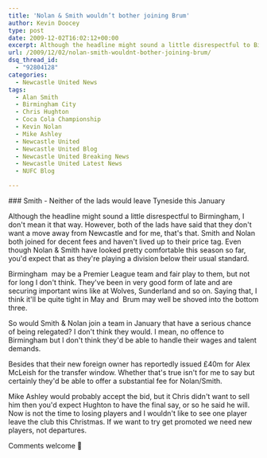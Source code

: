 ```yaml
---
title: 'Nolan & Smith wouldn’t bother joining Brum'
author: Kevin Doocey
type: post
date: 2009-12-02T16:02:12+00:00
excerpt: Although the headline might sound a little disrespectful to Birmingham..
url: /2009/12/02/nolan-smith-wouldnt-bother-joining-brum/
dsq_thread_id:
  - "92804128"
categories:
  - Newcastle United News
tags:
  - Alan Smith
  - Birmingham City
  - Chris Hughton
  - Coca Cola Championship
  - Kevin Nolan
  - Mike Ashley
  - Newcastle United
  - Newcastle United Blog
  - Newcastle United Breaking News
  - Newcastle United Latest News
  - NUFC Blog

---
```

### Smith - Neither of the lads would leave Tyneside this January

Although the headline might sound a little disrespectful to Birmingham, I don't mean it that way. However, both of the lads have said that they don't want a move away from Newcastle and for me, that's that. Smith and Nolan both joined for decent fees and haven't lived up to their price tag. Even though Nolan & Smith have looked pretty comfortable this season so far, you'd  expect that as they're playing a division below their usual standard.

Birmingham  may be a Premier League team and fair play to them, but not for long I don't think. They've been in very good form of late and are securing important wins like at Wolves, Sunderland and so on. Saying that, I think it'll be quite tight in May and  Brum may well be shoved into the bottom three.

So would Smith & Nolan join a team in January that have a serious chance of being relegated? I don't think they would. I mean, no offence to Birmingham but I don't think they'd be able to handle their wages and talent demands.

Besides that their new foreign owner has reportedly issued £40m for Alex McLeish for the transfer window. Whether that's true isn't for me to say but certainly they'd be able to offer a substantial fee for Nolan/Smith.

Mike Ashley would probably accept the bid, but it Chris didn't want to sell him then you'd expect Hughton to have the final say, or so he said he will. Now is not the time to losing players and I wouldn't like to see one player leave the club this Christmas. If we want to try get promoted we need new players, not departures.

Comments welcome 🙂
